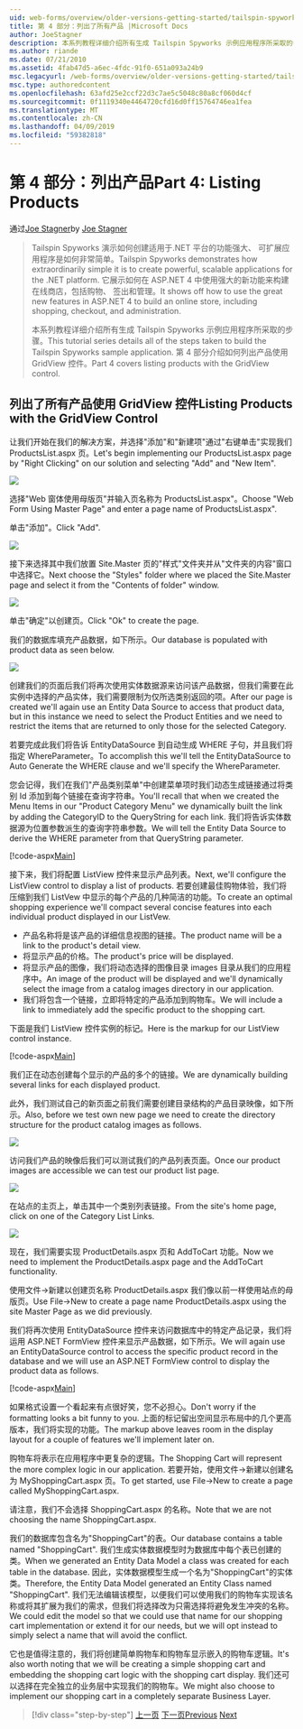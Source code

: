 ```yaml
---
uid: web-forms/overview/older-versions-getting-started/tailspin-spyworks/tailspin-spyworks-part-4
title: 第 4 部分：列出了所有产品 |Microsoft Docs
author: JoeStagner
description: 本系列教程详细介绍所有生成 Tailspin Spyworks 示例应用程序所采取的步骤。 第 4 部分介绍了列出产品使用 GridView contr....
ms.author: riande
ms.date: 07/21/2010
ms.assetid: 4fab47d5-a6ec-4fdc-91f0-651a093a24b9
msc.legacyurl: /web-forms/overview/older-versions-getting-started/tailspin-spyworks/tailspin-spyworks-part-4
msc.type: authoredcontent
ms.openlocfilehash: 63afd25e2ccf22d3c7ae5c5048c80a8cf060d4cf
ms.sourcegitcommit: 0f1119340e4464720cfd16d0ff15764746ea1fea
ms.translationtype: MT
ms.contentlocale: zh-CN
ms.lasthandoff: 04/09/2019
ms.locfileid: "59382818"
---
```

# <a name="part-4-listing-products"></a><span data-ttu-id="0c6e6-104">第 4 部分：列出产品</span><span class="sxs-lookup"><span data-stu-id="0c6e6-104">Part 4: Listing Products</span></span>

<span data-ttu-id="0c6e6-105">通过[Joe Stagner](https://github.com/JoeStagner)</span><span class="sxs-lookup"><span data-stu-id="0c6e6-105">by [Joe Stagner](https://github.com/JoeStagner)</span></span>

> <span data-ttu-id="0c6e6-106">Tailspin Spyworks 演示如何创建适用于.NET 平台的功能强大、 可扩展应用程序是如何非常简单。</span><span class="sxs-lookup"><span data-stu-id="0c6e6-106">Tailspin Spyworks demonstrates how extraordinarily simple it is to create powerful, scalable applications for the .NET platform.</span></span> <span data-ttu-id="0c6e6-107">它展示如何在 ASP.NET 4 中使用强大的新功能来构建在线商店，包括购物、 签出和管理。</span><span class="sxs-lookup"><span data-stu-id="0c6e6-107">It shows off how to use the great new features in ASP.NET 4 to build an online store, including shopping, checkout, and administration.</span></span>
> 
> <span data-ttu-id="0c6e6-108">本系列教程详细介绍所有生成 Tailspin Spyworks 示例应用程序所采取的步骤。</span><span class="sxs-lookup"><span data-stu-id="0c6e6-108">This tutorial series details all of the steps taken to build the Tailspin Spyworks sample application.</span></span> <span data-ttu-id="0c6e6-109">第 4 部分介绍如何列出产品使用 GridView 控件。</span><span class="sxs-lookup"><span data-stu-id="0c6e6-109">Part 4 covers listing products with the GridView control.</span></span>


## <a id="_Toc260221670"></a>  <span data-ttu-id="0c6e6-110">列出了所有产品使用 GridView 控件</span><span class="sxs-lookup"><span data-stu-id="0c6e6-110">Listing Products with the GridView Control</span></span>

<span data-ttu-id="0c6e6-111">让我们开始在我们的解决方案，并选择"添加"和"新建项"通过"右键单击"实现我们 ProductsList.aspx 页。</span><span class="sxs-lookup"><span data-stu-id="0c6e6-111">Let's begin implementing our ProductsList.aspx page by "Right Clicking" on our solution and selecting "Add" and "New Item".</span></span>

![](tailspin-spyworks-part-4/_static/image1.jpg)

<span data-ttu-id="0c6e6-112">选择"Web 窗体使用母版页"并输入页名称为 ProductsList.aspx"。</span><span class="sxs-lookup"><span data-stu-id="0c6e6-112">Choose "Web Form Using Master Page" and enter a page name of ProductsList.aspx".</span></span>

<span data-ttu-id="0c6e6-113">单击"添加"。</span><span class="sxs-lookup"><span data-stu-id="0c6e6-113">Click "Add".</span></span>

![](tailspin-spyworks-part-4/_static/image2.jpg)

<span data-ttu-id="0c6e6-114">接下来选择其中我们放置 Site.Master 页的"样式"文件夹并从"文件夹的内容"窗口中选择它。</span><span class="sxs-lookup"><span data-stu-id="0c6e6-114">Next choose the "Styles" folder where we placed the Site.Master page and select it from the "Contents of folder" window.</span></span>

![](tailspin-spyworks-part-4/_static/image3.jpg)

<span data-ttu-id="0c6e6-115">单击"确定"以创建页。</span><span class="sxs-lookup"><span data-stu-id="0c6e6-115">Click "Ok" to create the page.</span></span>

<span data-ttu-id="0c6e6-116">我们的数据库填充产品数据，如下所示。</span><span class="sxs-lookup"><span data-stu-id="0c6e6-116">Our database is populated with product data as seen below.</span></span>

![](tailspin-spyworks-part-4/_static/image4.jpg)

<span data-ttu-id="0c6e6-117">创建我们的页面后我们将再次使用实体数据源来访问该产品数据，但我们需要在此实例中选择的产品实体，我们需要限制为仅所选类别返回的项。</span><span class="sxs-lookup"><span data-stu-id="0c6e6-117">After our page is created we'll again use an Entity Data Source to access that product data, but in this instance we need to select the Product Entities and we need to restrict the items that are returned to only those for the selected Category.</span></span>

<span data-ttu-id="0c6e6-118">若要完成此我们将告诉 EntityDataSource 到自动生成 WHERE 子句，并且我们将指定 WhereParameter。</span><span class="sxs-lookup"><span data-stu-id="0c6e6-118">To accomplish this we'll tell the EntityDataSource to Auto Generate the WHERE clause and we'll specify the WhereParameter.</span></span>

<span data-ttu-id="0c6e6-119">您会记得，我们在我们"产品类别菜单"中创建菜单项时我们动态生成链接通过将类别 Id 添加到每个链接在查询字符串。</span><span class="sxs-lookup"><span data-stu-id="0c6e6-119">You'll recall that when we created the Menu Items in our "Product Category Menu" we dynamically built the link by adding the CategoryID to the QueryString for each link.</span></span> <span data-ttu-id="0c6e6-120">我们将告诉实体数据源为位置参数派生的查询字符串参数。</span><span class="sxs-lookup"><span data-stu-id="0c6e6-120">We will tell the Entity Data Source to derive the WHERE parameter from that QueryString parameter.</span></span>

[!code-aspx[Main](tailspin-spyworks-part-4/samples/sample1.aspx)]

<span data-ttu-id="0c6e6-121">接下来，我们将配置 ListView 控件来显示产品列表。</span><span class="sxs-lookup"><span data-stu-id="0c6e6-121">Next, we'll configure the ListView control to display a list of products.</span></span> <span data-ttu-id="0c6e6-122">若要创建最佳购物体验，我们将压缩到我们 ListVew 中显示的每个产品的几种简洁的功能。</span><span class="sxs-lookup"><span data-stu-id="0c6e6-122">To create an optimal shopping experience we'll compact several concise features into each individual product displayed in our ListVew.</span></span>

- <span data-ttu-id="0c6e6-123">产品名称将是该产品的详细信息视图的链接。</span><span class="sxs-lookup"><span data-stu-id="0c6e6-123">The product name will be a link to the product's detail view.</span></span>
- <span data-ttu-id="0c6e6-124">将显示产品的价格。</span><span class="sxs-lookup"><span data-stu-id="0c6e6-124">The product's price will be displayed.</span></span>
- <span data-ttu-id="0c6e6-125">将显示产品的图像，我们将动态选择的图像目录 images 目录从我们的应用程序中。</span><span class="sxs-lookup"><span data-stu-id="0c6e6-125">An image of the product will be displayed and we'll dynamically select the image from a catalog images directory in our application.</span></span>
- <span data-ttu-id="0c6e6-126">我们将包含一个链接，立即将特定的产品添加到购物车。</span><span class="sxs-lookup"><span data-stu-id="0c6e6-126">We will include a link to immediately add the specific product to the shopping cart.</span></span>

<span data-ttu-id="0c6e6-127">下面是我们 ListView 控件实例的标记。</span><span class="sxs-lookup"><span data-stu-id="0c6e6-127">Here is the markup for our ListView control instance.</span></span>

[!code-aspx[Main](tailspin-spyworks-part-4/samples/sample2.aspx)]

<span data-ttu-id="0c6e6-128">我们正在动态创建每个显示的产品的多个的链接。</span><span class="sxs-lookup"><span data-stu-id="0c6e6-128">We are dynamically building several links for each displayed product.</span></span>

<span data-ttu-id="0c6e6-129">此外，我们测试自己的新页面之前我们需要创建目录结构的产品目录映像，如下所示。</span><span class="sxs-lookup"><span data-stu-id="0c6e6-129">Also, before we test own new page we need to create the directory structure for the product catalog images as follows.</span></span>

![](tailspin-spyworks-part-4/_static/image1.png)

<span data-ttu-id="0c6e6-130">访问我们产品的映像后我们可以测试我们的产品列表页面。</span><span class="sxs-lookup"><span data-stu-id="0c6e6-130">Once our product images are accessible we can test our product list page.</span></span>

![](tailspin-spyworks-part-4/_static/image5.jpg)

<span data-ttu-id="0c6e6-131">在站点的主页上，单击其中一个类别列表链接。</span><span class="sxs-lookup"><span data-stu-id="0c6e6-131">From the site's home page, click on one of the Category List Links.</span></span>

![](tailspin-spyworks-part-4/_static/image6.jpg)

<span data-ttu-id="0c6e6-132">现在，我们需要实现 ProductDetails.aspx 页和 AddToCart 功能。</span><span class="sxs-lookup"><span data-stu-id="0c6e6-132">Now we need to implement the ProductDetails.aspx page and the AddToCart functionality.</span></span>

<span data-ttu-id="0c6e6-133">使用文件-&gt;新建以创建页名称 ProductDetails.aspx 我们像以前一样使用站点的母版页。</span><span class="sxs-lookup"><span data-stu-id="0c6e6-133">Use File-&gt;New to create a page name ProductDetails.aspx using the site Master Page as we did previously.</span></span>

<span data-ttu-id="0c6e6-134">我们将再次使用 EntityDataSource 控件来访问数据库中的特定产品记录，我们将运用 ASP.NET FormView 控件来显示产品数据，如下所示。</span><span class="sxs-lookup"><span data-stu-id="0c6e6-134">We will again use an EntityDataSource control to access the specific product record in the database and we will use an ASP.NET FormView control to display the product data as follows.</span></span>

[!code-aspx[Main](tailspin-spyworks-part-4/samples/sample3.aspx)]

<span data-ttu-id="0c6e6-135">如果格式设置一个看起来有点很好笑，您不必担心。</span><span class="sxs-lookup"><span data-stu-id="0c6e6-135">Don't worry if the formatting looks a bit funny to you.</span></span> <span data-ttu-id="0c6e6-136">上面的标记留出空间显示布局中的几个更高版本，我们将实现的功能。</span><span class="sxs-lookup"><span data-stu-id="0c6e6-136">The markup above leaves room in the display layout for a couple of features we'll implement later on.</span></span>

<span data-ttu-id="0c6e6-137">购物车将表示在应用程序中更复杂的逻辑。</span><span class="sxs-lookup"><span data-stu-id="0c6e6-137">The Shopping Cart will represent the more complex logic in our application.</span></span> <span data-ttu-id="0c6e6-138">若要开始，使用文件-&gt;新建以创建名为 MyShoppingCart.aspx 页。</span><span class="sxs-lookup"><span data-stu-id="0c6e6-138">To get started, use File-&gt;New to create a page called MyShoppingCart.aspx.</span></span>

<span data-ttu-id="0c6e6-139">请注意，我们不会选择 ShoppingCart.aspx 的名称。</span><span class="sxs-lookup"><span data-stu-id="0c6e6-139">Note that we are not choosing the name ShoppingCart.aspx.</span></span>

<span data-ttu-id="0c6e6-140">我们的数据库包含名为"ShoppingCart"的表。</span><span class="sxs-lookup"><span data-stu-id="0c6e6-140">Our database contains a table named "ShoppingCart".</span></span> <span data-ttu-id="0c6e6-141">我们生成实体数据模型时为数据库中每个表已创建的类。</span><span class="sxs-lookup"><span data-stu-id="0c6e6-141">When we generated an Entity Data Model a class was created for each table in the database.</span></span> <span data-ttu-id="0c6e6-142">因此，实体数据模型生成一个名为"ShoppingCart"的实体类。</span><span class="sxs-lookup"><span data-stu-id="0c6e6-142">Therefore, the Entity Data Model generated an Entity Class named "ShoppingCart".</span></span> <span data-ttu-id="0c6e6-143">我们无法编辑该模型，以便我们可以使用我们的购物车实现该名称或将其扩展为我们的需求，但我们将选择改为只需选择将避免发生冲突的名称。</span><span class="sxs-lookup"><span data-stu-id="0c6e6-143">We could edit the model so that we could use that name for our shopping cart implementation or extend it for our needs, but we will opt instead to simply select a name that will avoid the conflict.</span></span>

<span data-ttu-id="0c6e6-144">它也是值得注意的，我们将创建简单购物车和购物车显示嵌入的购物车逻辑。</span><span class="sxs-lookup"><span data-stu-id="0c6e6-144">It's also worth noting that we will be creating a simple shopping cart and embedding the shopping cart logic with the shopping cart display.</span></span> <span data-ttu-id="0c6e6-145">我们还可以选择在完全独立的业务层中实现我们的购物车。</span><span class="sxs-lookup"><span data-stu-id="0c6e6-145">We might also choose to implement our shopping cart in a completely separate Business Layer.</span></span>

> [!div class="step-by-step"]
> <span data-ttu-id="0c6e6-146">[上一页](tailspin-spyworks-part-3.md)
> [下一页](tailspin-spyworks-part-5.md)</span><span class="sxs-lookup"><span data-stu-id="0c6e6-146">[Previous](tailspin-spyworks-part-3.md)
[Next](tailspin-spyworks-part-5.md)</span></span>
